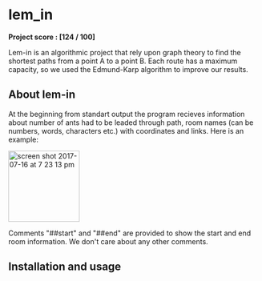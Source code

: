 # lem_in

**Project score : [124 / 100]**

Lem-in is an algorithmic project that rely upon graph theory to find the shortest paths from a point A to a point B. Each route has a maximum capacity, so we used the Edmund-Karp algorithm to improve our results.

## About lem-in

At the beginning from standart output the program recieves information about number of ants had to be leaded through path, room names (can be numbers, words, characters etc.) with coordinates and links. Here is an example:

<img width="142" alt="screen shot 2017-07-16 at 7 23 13 pm" align="middle" src="https://user-images.githubusercontent.com/25576444/28254024-ea2c5eb6-6a5d-11e7-922c-5808975b2419.png" >

Comments "##start" and "##end" are provided to show the start and end room information. We don't care about any other comments.

## Installation and usage
